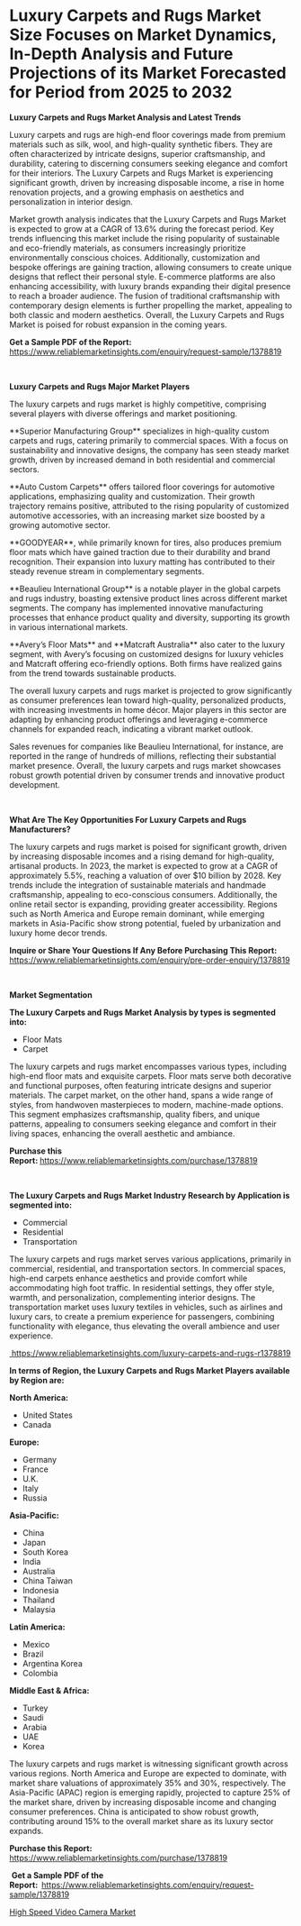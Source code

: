 <p><h1>Luxury Carpets and Rugs Market Size Focuses on Market Dynamics, In-Depth Analysis and Future Projections of its Market Forecasted for Period from 2025 to 2032</h1></p><p><strong>Luxury Carpets and Rugs Market Analysis and Latest Trends</strong></p>
<p><p>Luxury carpets and rugs are high-end floor coverings made from premium materials such as silk, wool, and high-quality synthetic fibers. They are often characterized by intricate designs, superior craftsmanship, and durability, catering to discerning consumers seeking elegance and comfort for their interiors. The Luxury Carpets and Rugs Market is experiencing significant growth, driven by increasing disposable income, a rise in home renovation projects, and a growing emphasis on aesthetics and personalization in interior design.</p><p>Market growth analysis indicates that the Luxury Carpets and Rugs Market is expected to grow at a CAGR of 13.6% during the forecast period. Key trends influencing this market include the rising popularity of sustainable and eco-friendly materials, as consumers increasingly prioritize environmentally conscious choices. Additionally, customization and bespoke offerings are gaining traction, allowing consumers to create unique designs that reflect their personal style. E-commerce platforms are also enhancing accessibility, with luxury brands expanding their digital presence to reach a broader audience. The fusion of traditional craftsmanship with contemporary design elements is further propelling the market, appealing to both classic and modern aesthetics. Overall, the Luxury Carpets and Rugs Market is poised for robust expansion in the coming years.</p></p>
<p><strong>Get a Sample PDF of the Report:&nbsp;</strong> <a href="https://www.reliablemarketinsights.com/enquiry/request-sample/1378819?utm_campaign=3040&utm_medium=2&utm_source=Github&utm_content=ia&utm_term=04042025&utm_id=luxury-carpets-and-rugs">https://www.reliablemarketinsights.com/enquiry/request-sample/1378819</a></p>
<p>&nbsp;</p>
<p><strong>Luxury Carpets and Rugs Major Market Players</strong></p>
<p><p>The luxury carpets and rugs market is highly competitive, comprising several players with diverse offerings and market positioning. </p><p>**Superior Manufacturing Group** specializes in high-quality custom carpets and rugs, catering primarily to commercial spaces. With a focus on sustainability and innovative designs, the company has seen steady market growth, driven by increased demand in both residential and commercial sectors.</p><p>**Auto Custom Carpets** offers tailored floor coverings for automotive applications, emphasizing quality and customization. Their growth trajectory remains positive, attributed to the rising popularity of customized automotive accessories, with an increasing market size boosted by a growing automotive sector.</p><p>**GOODYEAR**, while primarily known for tires, also produces premium floor mats which have gained traction due to their durability and brand recognition. Their expansion into luxury matting has contributed to their steady revenue stream in complementary segments.</p><p>**Beaulieu International Group** is a notable player in the global carpets and rugs industry, boasting extensive product lines across different market segments. The company has implemented innovative manufacturing processes that enhance product quality and diversity, supporting its growth in various international markets.</p><p>**Avery’s Floor Mats** and **Matcraft Australia** also cater to the luxury segment, with Avery’s focusing on customized designs for luxury vehicles and Matcraft offering eco-friendly options. Both firms have realized gains from the trend towards sustainable products.</p><p>The overall luxury carpets and rugs market is projected to grow significantly as consumer preferences lean toward high-quality, personalized products, with increasing investments in home décor. Major players in this sector are adapting by enhancing product offerings and leveraging e-commerce channels for expanded reach, indicating a vibrant market outlook. </p><p>Sales revenues for companies like Beaulieu International, for instance, are reported in the range of hundreds of millions, reflecting their substantial market presence. Overall, the luxury carpets and rugs market showcases robust growth potential driven by consumer trends and innovative product development.</p></p>
<p>&nbsp;</p>
<p><strong>What Are The Key Opportunities For Luxury Carpets and Rugs Manufacturers?</strong></p>
<p><p>The luxury carpets and rugs market is poised for significant growth, driven by increasing disposable incomes and a rising demand for high-quality, artisanal products. In 2023, the market is expected to grow at a CAGR of approximately 5.5%, reaching a valuation of over $10 billion by 2028. Key trends include the integration of sustainable materials and handmade craftsmanship, appealing to eco-conscious consumers. Additionally, the online retail sector is expanding, providing greater accessibility. Regions such as North America and Europe remain dominant, while emerging markets in Asia-Pacific show strong potential, fueled by urbanization and luxury home decor trends.</p></p>
<p><strong>Inquire or Share Your Questions If Any Before Purchasing This Report:</strong> <a href="https://www.reliablemarketinsights.com/enquiry/pre-order-enquiry/1378819?utm_campaign=3040&utm_medium=2&utm_source=Github&utm_content=ia&utm_term=04042025&utm_id=luxury-carpets-and-rugs">https://www.reliablemarketinsights.com/enquiry/pre-order-enquiry/1378819</a></p>
<p>&nbsp;</p>
<p><strong>Market Segmentation</strong></p>
<p><strong>The Luxury Carpets and Rugs Market Analysis by types is segmented into:</strong></p>
<p><ul><li>Floor Mats</li><li>Carpet</li></ul></p>
<p><p>The luxury carpets and rugs market encompasses various types, including high-end floor mats and exquisite carpets. Floor mats serve both decorative and functional purposes, often featuring intricate designs and superior materials. The carpet market, on the other hand, spans a wide range of styles, from handwoven masterpieces to modern, machine-made options. This segment emphasizes craftsmanship, quality fibers, and unique patterns, appealing to consumers seeking elegance and comfort in their living spaces, enhancing the overall aesthetic and ambiance.</p></p>
<p><strong>Purchase this Report:&nbsp;</strong><a href="https://www.reliablemarketinsights.com/purchase/1378819?utm_campaign=3040&utm_medium=2&utm_source=Github&utm_content=ia&utm_term=04042025&utm_id=luxury-carpets-and-rugs">https://www.reliablemarketinsights.com/purchase/1378819</a></p>
<p>&nbsp;</p>
<p><strong>The Luxury Carpets and Rugs Market Industry Research by Application is segmented into:</strong></p>
<p><ul><li>Commercial</li><li>Residential</li><li>Transportation</li></ul></p>
<p><p>The luxury carpets and rugs market serves various applications, primarily in commercial, residential, and transportation sectors. In commercial spaces, high-end carpets enhance aesthetics and provide comfort while accommodating high foot traffic. In residential settings, they offer style, warmth, and personalization, complementing interior designs. The transportation market uses luxury textiles in vehicles, such as airlines and luxury cars, to create a premium experience for passengers, combining functionality with elegance, thus elevating the overall ambience and user experience.</p></p>
<p><a href="https://www.reliablemarketinsights.com/luxury-carpets-and-rugs-r1378819?utm_campaign=3040&utm_medium=2&utm_source=Github&utm_content=ia&utm_term=04042025&utm_id=luxury-carpets-and-rugs">&nbsp;https://www.reliablemarketinsights.com/luxury-carpets-and-rugs-r1378819</a></p>
<p><strong>In terms of Region, the Luxury Carpets and Rugs Market Players available by Region are:</strong></p>
<p>
    <p> <strong> North America: </strong>
        <ul>
            <li>United States</li>
            <li>Canada</li>
        </ul>
        </p> 
    <p> <strong> Europe: </strong>
        <ul>
            <li>Germany</li>
            <li>France</li>
            <li>U.K.</li>
            <li>Italy</li>
            <li>Russia</li>
        </ul>
        </p> 
    <p> <strong> Asia-Pacific: </strong>
        <ul>
            <li>China</li>
            <li>Japan</li>
            <li>South Korea</li>
            <li>India</li>
            <li>Australia</li>
            <li>China Taiwan</li>
            <li>Indonesia</li>
            <li>Thailand</li>
            <li>Malaysia</li>
        </ul>
        </p> 
    <p> <strong> Latin America: </strong>
        <ul>
            <li>Mexico</li>
            <li>Brazil</li>
            <li>Argentina Korea</li>
            <li>Colombia</li>
        </ul>
        </p> 
    <p> <strong> Middle East & Africa: </strong>
        <ul>
            <li>Turkey</li>
            <li>Saudi</li>
            <li>Arabia</li>
            <li>UAE</li>
            <li>Korea</li>
        </ul>
    </p>
    </p>
<p><p>The luxury carpets and rugs market is witnessing significant growth across various regions. North America and Europe are expected to dominate, with market share valuations of approximately 35% and 30%, respectively. The Asia-Pacific (APAC) region is emerging rapidly, projected to capture 25% of the market share, driven by increasing disposable income and changing consumer preferences. China is anticipated to show robust growth, contributing around 15% to the overall market share as its luxury sector expands.</p></p>
<p><strong>Purchase this Report: </strong><a href="https://www.reliablemarketinsights.com/purchase/1378819?utm_campaign=3040&utm_medium=2&utm_source=Github&utm_content=ia&utm_term=04042025&utm_id=luxury-carpets-and-rugs">https://www.reliablemarketinsights.com/purchase/1378819</a></p>
<p>&nbsp;<strong>Get a Sample PDF of the Report:&nbsp;&nbsp;</strong><a href="https://www.reliablemarketinsights.com/enquiry/request-sample/1378819?utm_campaign=3040&utm_medium=2&utm_source=Github&utm_content=ia&utm_term=04042025&utm_id=luxury-carpets-and-rugs">https://www.reliablemarketinsights.com/enquiry/request-sample/1378819</a></p>
<p><strong></strong></p>
<p><p><a href="https://github.com/boysabotzoc/Market-Research-Report-List-1/blob/main/high-speed-video-camera-market.md?utm_campaign=3040&utm_medium=2&utm_source=Github&utm_content=ia&utm_term=04042025&utm_id=luxury-carpets-and-rugs">High Speed Video Camera Market</a></p></p>
